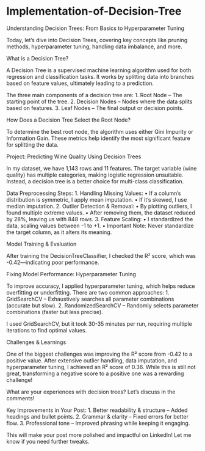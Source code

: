 # Implementation-of-Decision-Tree
Understanding Decision Trees: From Basics to Hyperparameter Tuning

Today, let’s dive into Decision Trees, covering key concepts like pruning methods, hyperparameter tuning, handling data imbalance, and more.

What is a Decision Tree?

A Decision Tree is a supervised machine learning algorithm used for both regression and classification tasks. It works by splitting data into branches based on feature values, ultimately leading to a prediction.

The three main components of a decision tree are:
	1.	Root Node – The starting point of the tree.
	2.	Decision Nodes – Nodes where the data splits based on features.
	3.	Leaf Nodes – The final output or decision points.

How Does a Decision Tree Select the Root Node?

To determine the best root node, the algorithm uses either Gini Impurity or Information Gain. These metrics help identify the most significant feature for splitting the data.

Project: Predicting Wine Quality Using Decision Trees

In my dataset, we have 1,143 rows and 11 features. The target variable (wine quality) has multiple categories, making logistic regression unsuitable. Instead, a decision tree is a better choice for multi-class classification.

Data Preprocessing Steps:
	1.	Handling Missing Values:
	•	If a column’s distribution is symmetric, I apply mean imputation.
	•	If it’s skewed, I use median imputation.
	2.	Outlier Detection & Removal:
	•	By plotting outliers, I found multiple extreme values.
	•	After removing them, the dataset reduced by 28%, leaving us with 848 rows.
	3.	Feature Scaling:
	•	I standardized the data, scaling values between -1 to +1.
	•	Important Note: Never standardize the target column, as it alters its meaning.

Model Training & Evaluation

After training the DecisionTreeClassifier, I checked the R² score, which was -0.42—indicating poor performance.

Fixing Model Performance: Hyperparameter Tuning

To improve accuracy, I applied hyperparameter tuning, which helps reduce overfitting or underfitting. There are two common approaches:
	1.	GridSearchCV – Exhaustively searches all parameter combinations (accurate but slow).
	2.	RandomizedSearchCV – Randomly selects parameter combinations (faster but less precise).

I used GridSearchCV, but it took 30-35 minutes per run, requiring multiple iterations to find optimal values.

Challenges & Learnings

One of the biggest challenges was improving the R² score from -0.42 to a positive value. After extensive outlier handling, data imputation, and hyperparameter tuning, I achieved an R² score of 0.36. While this is still not great, transforming a negative score to a positive one was a rewarding challenge!

What are your experiences with decision trees? Let’s discuss in the comments!

Key Improvements in Your Post:
	1.	Better readability & structure – Added headings and bullet points.
	2.	Grammar & clarity – Fixed errors for better flow.
	3.	Professional tone – Improved phrasing while keeping it engaging.

This will make your post more polished and impactful on LinkedIn! Let me know if you need further tweaks.
